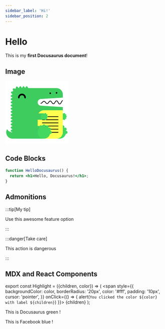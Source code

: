 ```yaml
---
sidebar_label: 'Hi!'
sidebar_position: 2
---
```


# Hello

This is my **first Docusaurus document**!

## Image

![Docusaurus logo](/img/docusaurus.png)

## Code Blocks

```jsx title="src/components/HelloDocusaurus.js"
function HelloDocusaurus() {
  return <h1>Hello, Docusaurus!</h1>;
}
```

## Admonitions

:::tip[My tip]

Use this awesome feature option

:::

:::danger[Take care]

This action is dangerous

:::

## MDX and React Components

export const Highlight = ({children, color}) => (
  <span
    style={{
      backgroundColor: color,
      borderRadius: '20px',
      color: '#fff',
      padding: '10px',
      cursor: 'pointer',
    }}
    onClick={() => {
      alert(`You clicked the color ${color} with label ${children}`)
    }}>
    {children}
  </span>
);

This is <Highlight color="#25c2a0">Docusaurus green</Highlight> !

This is <Highlight color="#1877F2">Facebook blue</Highlight> !
